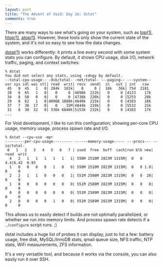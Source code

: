 ```yaml
---
layout: post
title: "The Advent of Void: Day 16: dstat"
comments: true
---
```


There are many ways to see what's going on your system, such as
[top(1)](https://man.voidlinux.eu/top.1),
[htop(1)](https://man.voidlinux.eu/htop.1),
[atop(1)](https://man.voidlinux.eu/atop.1).  However, these tools only
show the current state of the system, and it's not so easy to see how
the data changes.

[dstat(1)](https://man.voidlinux.eu/dstat.1) works differently: it
prints a line every second with some system stats you can configure.
By default, it shows CPU usage, disk I/O, network traffic, paging,
and context switches:

```
% dstat
You did not select any stats, using -cdngy by default.
--total-cpu-usage-- -dsk/total- -net/total- ---paging-- ---system--
usr sys idl wai stl| read  writ| recv  send|  in   out | int   csw 
 45   9  45   1   0| 284k  181k|   0     0 |  18k   36k| 754  2181 
 28   6  65   1   0|   0     0 |4698k  222k|   0     0 |4123    17k
 34   8  58   0   0|   0     0 |4730k  220k|   0     0 |5253    20k
 29   8  62   1   0|4096B 1080k|4640k  215k|   0     0 |4383    18k
 37   7  38  17   0|   0    15M|4844k  219k|   0     0 |5532    21k
 31   8  30  32   0| 336k 6840k|5153k  232k|   0     0 |4383    17k
...
```

For Void development, I like to run this configuration;
showing per-core CPU usage, memory usage, process spawn rate and I/O.

```
% dstat --cpu-use -mpr
---------per-cpu-usage--------- ------memory-usage----- ---procs--- --io/total-
 0   1   2   3   4   5   6   7 | used  free  buff  cach|run blk new| read  writ
  4   2   1   1   1   1   1   1| 550M 2510M 2823M 1315M|  0   0 4.4|6.42  0.93 
  1   0   0   0   0   1   0   0| 550M 2510M 2823M 1315M|  0   0 1.0|   0     0 
  2   2   1   1   0   0   0   1| 551M 2508M 2823M 1315M|  0   0  20|   0     0 
  1   0   0   0   0   0   0   0| 551M 2508M 2823M 1315M|  0   0   0|   0     0 
  0   0   0   0   0   0   0   0| 551M 2509M 2823M 1315M|  0   0   0|   0     0 
  2   0   0   0   0   1   0   0| 551M 2509M 2823M 1315M|  0   0   0|   0     0 
```

This allows us to easily detect if builds are not optimally parallelized,
or whether we run into memory limits.
And process spawn rate detects if a `./configure` script runs. ;)

dstat includes a huge list of probes it can display,
just to list a few: battery usage, free disk, MySQL/InnoDB stats,
qmail queue size, NFS traffic, NTP stats, WiFi measurements,
ZFS information.

It's a very versatile tool, and because it works via the console, you
can also easily run it over SSH.
